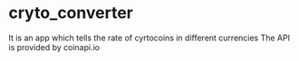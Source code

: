 # cryto_converter
It is an app which tells the rate of cyrtocoins in different currencies
The API is provided by coinapi.io